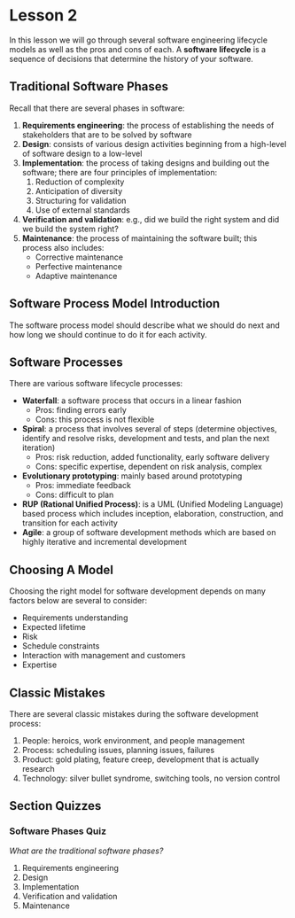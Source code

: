 # Lesson 2

In this lesson we will go through several software engineering lifecycle models as well as the pros and cons of each. A **software lifecycle** is a sequence of decisions that determine the history of your software.

## Traditional Software Phases

Recall that there are several phases in software:

1. **Requirements engineering**: the process of establishing the needs of stakeholders that are to be solved by software
2. **Design**: consists of various design activities beginning from a high-level of software design to a low-level
3. **Implementation**: the process of taking designs and building out the software; there are four principles of implementation:
   1. Reduction of complexity
   2. Anticipation of diversity
   3. Structuring for validation
   4. Use of external standards
4. **Verification and validation**: e.g., did we build the right system and did we build the system right?
5. **Maintenance**: the process of maintaining the software built; this process also includes:
   - Corrective maintenance
   - Perfective maintenance
   - Adaptive maintenance

## Software Process Model Introduction

The software process model should describe what we should do next and how long we should continue to do it for each activity.

## Software Processes

There are various software lifecycle processes:

- **Waterfall**: a software process that occurs in a linear fashion
  - Pros: finding errors early
  - Cons: this process is not flexible
- **Spiral**: a process that involves several of steps (determine objectives, identify and resolve risks, development and tests, and plan the next iteration)
  - Pros: risk reduction, added functionality, early software delivery
  - Cons: specific expertise, dependent on risk analysis, complex
- **Evolutionary prototyping**: mainly based around prototyping
  - Pros: immediate feedback
  - Cons: difficult to plan
- **RUP (Rational Unified Process)**: is a UML (Unified Modeling Language) based process which includes inception, elaboration, construction, and transition for each activity
- **Agile**: a group of software development methods which are based on highly iterative and incremental development

## Choosing A Model

Choosing the right model for software development depends on many factors below are several to consider:

- Requirements understanding
- Expected lifetime
- Risk
- Schedule constraints
- Interaction with management and customers
- Expertise

## Classic Mistakes

There are several classic mistakes during the software development process:

1. People: heroics, work environment, and people management
2. Process: scheduling issues, planning issues, failures
3. Product: gold plating, feature creep, development that is actually research
4. Technology: silver bullet syndrome, switching tools, no version control

## Section Quizzes

### Software Phases Quiz

_What are the traditional software phases?_

1. Requirements engineering
2. Design
3. Implementation
4. Verification and validation
5. Maintenance
